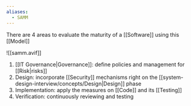 ```yaml
---
aliases:
  - SAMM
---
```

There are 4 areas to evaluate the maturity of a [[Software]] using this [[Model]]

![[samm.avif]]

1. [[IT Governance|Governance]]: define policies and management for [[Risk|risks]]
2. Design: incorporate [[Security]] mechanisms right on the [[system-design-interview/concepts/Design|Design]] phase
3. Implementation: apply the measures on [[Code]] and its [[Testing]]
4. Verification: continuously reviewing and testing

